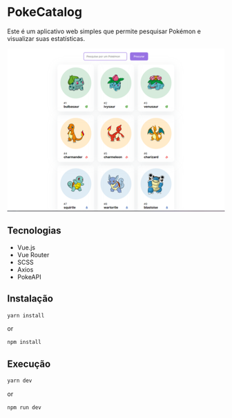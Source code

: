 # PokeCatalog

Este é um aplicativo web simples que permite pesquisar Pokémon e visualizar suas estatísticas.

![alt text](./readme/prof.png)

## Tecnologias

- Vue.js
- Vue Router
- SCSS
- Axios
- PokeAPI

## Instalação

```bash
yarn install
```

or

```bash
npm install
```

## Execução

```bash
yarn dev
```

or

```bash
npm run dev
```